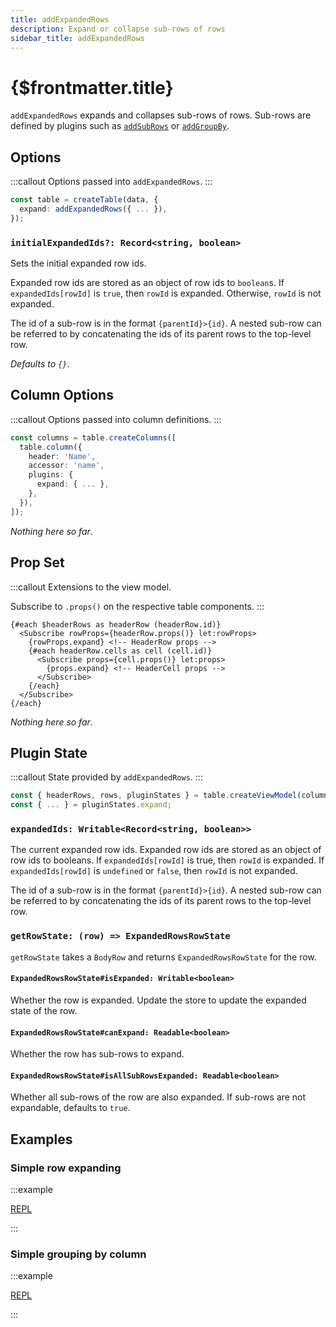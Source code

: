 ```yaml
---
title: addExpandedRows
description: Expand or collapse sub-rows of rows
sidebar_title: addExpandedRows
---
```


<script>
  import { useHljs } from '$lib/utils/useHljs';
  useHljs('ts');
</script>

# {$frontmatter.title}

`addExpandedRows` expands and collapses sub-rows of rows. Sub-rows are defined by plugins such as [`addSubRows`](add-sub-rows.md) or [`addGroupBy`](add-group-by.md).

## Options

:::callout
Options passed into `addExpandedRows`.
:::

```ts {3}
const table = createTable(data, {
  expand: addExpandedRows({ ... }),
});
```

### `initialExpandedIds?: Record<string, boolean>`

Sets the initial expanded row ids.

Expanded row ids are stored as an object of row ids to `boolean`s. If `expandedIds[rowId]` is `true`, then `rowId` is expanded. Otherwise, `rowId` is not expanded.

The id of a sub-row is in the format `{parentId}>{id}`. A nested sub-row can be referred to by concatenating the ids of its parent rows to the top-level row.

_Defaults to `{}`_.

## Column Options

:::callout
Options passed into column definitions.
:::

```ts {7}
const columns = table.createColumns([
  table.column({
    header: 'Name',
    accessor: 'name',
    plugins: {
      expand: { ... },
    },
  }),
]);
```

_Nothing here so far_.

## Prop Set

:::callout
Extensions to the view model.

Subscribe to `.props()` on the respective table components.
:::

```svelte
{#each $headerRows as headerRow (headerRow.id)}
  <Subscribe rowProps={headerRow.props()} let:rowProps>
    {rowProps.expand} <!-- HeaderRow props -->
    {#each headerRow.cells as cell (cell.id)}
      <Subscribe props={cell.props()} let:props>
        {props.expand} <!-- HeaderCell props -->
      </Subscribe>
    {/each}
  </Subscribe>
{/each}
```

_Nothing here so far_.

## Plugin State

:::callout
State provided by `addExpandedRows`.
:::

```ts {3}
const { headerRows, rows, pluginStates } = table.createViewModel(columns);
const { ... } = pluginStates.expand;
```

### `expandedIds: Writable<Record<string, boolean>>`

The current expanded row ids. Expanded row ids are stored as an object of row ids to booleans. If `expandedIds[rowId]` is true, then `rowId` is expanded. If `expandedIds[rowId]` is `undefined` or `false`, then `rowId` is not expanded.

The id of a sub-row is in the format `{parentId}>{id}`. A nested sub-row can be referred to by concatenating the ids of its parent rows to the top-level row.

### `getRowState: (row) => ExpandedRowsRowState`

`getRowState` takes a `BodyRow` and returns `ExpandedRowsRowState` for the row.

#### `ExpandedRowsRowState#isExpanded: Writable<boolean>`

Whether the row is expanded. Update the store to update the expanded state of the row.

#### `ExpandedRowsRowState#canExpand: Readable<boolean>`

Whether the row has sub-rows to expand.

#### `ExpandedRowsRowState#isAllSubRowsExpanded: Readable<boolean>`

Whether all sub-rows of the row are also expanded. If sub-rows are not expandable, defaults to `true`.

## Examples

### Simple row expanding

:::example

[REPL](https://svelte.dev/repl/19cdb4899a1b4f4483270b5a50853ad4?version=3.48.0)

<script>
  import SimpleExpandingDemo from './_demo/SimpleExpandingDemo.svelte'
</script>
<SimpleExpandingDemo />

:::

### Simple grouping by column

:::example

[REPL](https://svelte.dev/repl/2e94234dadb94884b445ff701ec888ee?version=3.48.0)

<script>
  import SimpleGroupByDemo from './_demo/SimpleGroupByDemo.svelte'
</script>
<SimpleGroupByDemo />

:::
